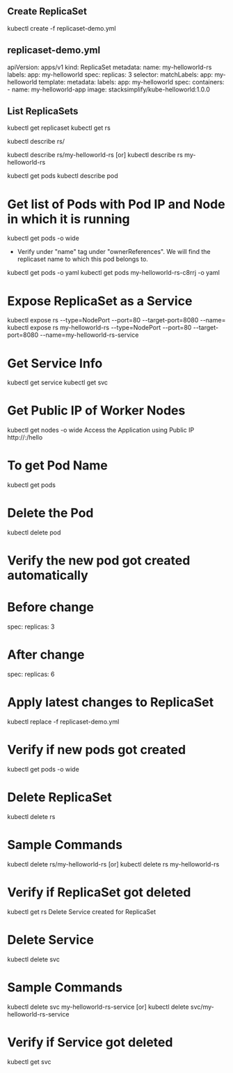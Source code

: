 ## Create ReplicaSet
kubectl create -f replicaset-demo.yml

## replicaset-demo.yml
apiVersion: apps/v1
kind: ReplicaSet
metadata:
  name: my-helloworld-rs
  labels:
    app: my-helloworld
spec:
  replicas: 3
  selector:
    matchLabels:
      app: my-helloworld
  template:
    metadata:
      labels:
        app: my-helloworld
    spec:
      containers:
      - name: my-helloworld-app
        image: stacksimplify/kube-helloworld:1.0.0

## List ReplicaSets
kubectl get replicaset
kubectl get rs

kubectl describe rs/<replicaset-name>

kubectl describe rs/my-helloworld-rs
[or]
kubectl describe rs my-helloworld-rs

kubectl get pods
kubectl describe pod <pod-name>

# Get list of Pods with Pod IP and Node in which it is running
kubectl get pods -o wide

* Verify under "name" tag under "ownerReferences". We will find the replicaset name to which this pod belongs to.

kubectl get pods <pod-name> -o yaml
kubectl get pods my-helloworld-rs-c8rrj -o yaml 

# Expose ReplicaSet as a Service
kubectl expose rs <ReplicaSet-Name>  --type=NodePort --port=80 --target-port=8080 --name=<Service-Name-To-Be-Created>
kubectl expose rs my-helloworld-rs  --type=NodePort --port=80 --target-port=8080 --name=my-helloworld-rs-service

# Get Service Info
kubectl get service
kubectl get svc

# Get Public IP of Worker Nodes
kubectl get nodes -o wide
Access the Application using Public IP
http://<node1-public-ip>:<Node-Port>/hello
<!-- 
Whenever a POD is accidentally terminated due to some application issue, ReplicaSet should auto-create that Pod to maintain desired number of Replicas configured to achive High Availability.
 -->
# To get Pod Name
kubectl get pods

# Delete the Pod
kubectl delete pod <Pod-Name>

# Verify the new pod got created automatically
# Before change
spec:
  replicas: 3

# After change
spec:
  replicas: 6

# Apply latest changes to ReplicaSet
kubectl replace -f replicaset-demo.yml

# Verify if new pods got created
kubectl get pods -o wide

# Delete ReplicaSet
kubectl delete rs <ReplicaSet-Name>

# Sample Commands
kubectl delete rs/my-helloworld-rs
[or]
kubectl delete rs my-helloworld-rs

# Verify if ReplicaSet got deleted
kubectl get rs
Delete Service created for ReplicaSet
# Delete Service
kubectl delete svc <service-name>

# Sample Commands
kubectl delete svc my-helloworld-rs-service
[or]
kubectl delete svc/my-helloworld-rs-service

# Verify if Service got deleted
kubectl get svc